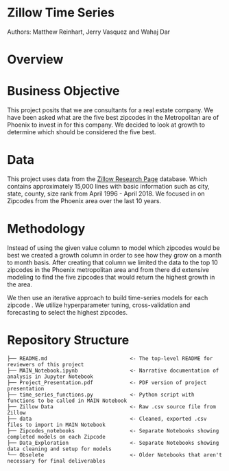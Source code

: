 # Zillow Time Series
Authors: Matthew Reinhart, Jerry Vasquez and Wahaj Dar

# Overview


# Business Objective
This project posits that we are consultants for a real estate company. We have been asked what are the five best zipcodes in the Metropolitan are of Phoenix to invest in for this company. We decided to look at growth to determine which should be considered the five best.

# Data
This project uses data from the [Zillow Research Page](https://www.zillow.com/research/data/) database. Which contains approximately 15,000 lines with basic information such as city, state, county, size rank from April 1996 - April 2018. We focused in on Zipcodes from the Phoenix area over the last 10 years.

# Methodology
Instead of using the given value column to model which zipcodes would be best we created a growth column in order to see how they grow on a month to month basis.
After creating that column we limited the data to the top 10 zipcodes in the Phoenix metropolitan area and from there did extensive modeling to find the five zipcodes that would return the highest growth in the area.

We then use an iterative approach to build time-series models for each zipcode . We utilize hyperparameter tuning, cross-validation and forecasting to select the highest zipcodes.

# Repository Structure
```
├── README.md                           <- The top-level README for reviewers of this project
├── MAIN_Notebook.ipynb                 <- Narrative documentation of analysis in Jupyter Notebook
├── Project_Presentation.pdf            <- PDF version of project presentation
├── time_series_functions.py            <- Python script with functions to be called in MAIN Notebook
├── Zillow Data                         <- Raw .csv source file from Zillow
├── data                                <- Cleaned, exported .csv files to import in MAIN Notebook
├── Zipcodes_notebooks                  <- Separate Notebooks showing completed models on each Zipcode
├── Data_Exploration                    <- Separate Notebooks showing data cleaning and setup for models
└── Obselete                            <- Older Notebooks that aren't necessary for final deliverables
```

